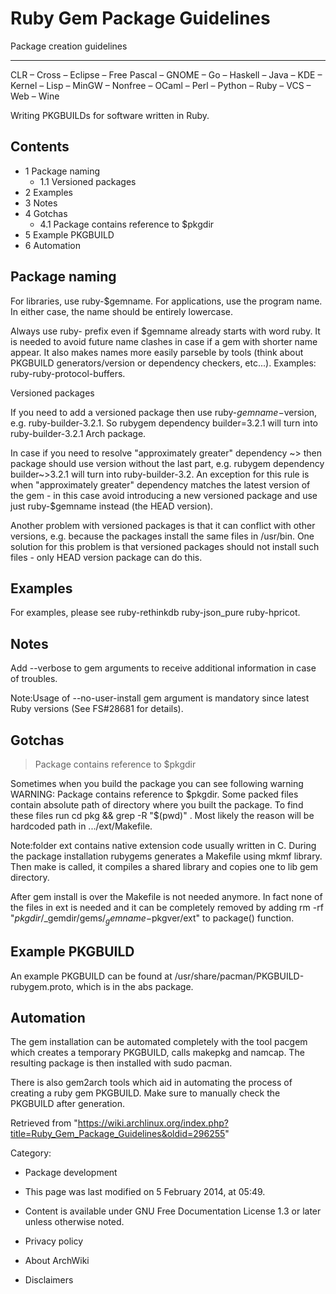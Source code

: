 Ruby Gem Package Guidelines
===========================

Package creation guidelines

* * * * *

CLR – Cross – Eclipse – Free Pascal – GNOME – Go – Haskell – Java – KDE
– Kernel – Lisp – MinGW – Nonfree – OCaml – Perl – Python – Ruby – VCS –
Web – Wine

Writing PKGBUILDs for software written in Ruby.

Contents
--------

-   1 Package naming
    -   1.1 Versioned packages
-   2 Examples
-   3 Notes
-   4 Gotchas
    -   4.1 Package contains reference to $pkgdir
-   5 Example PKGBUILD
-   6 Automation

Package naming
--------------

For libraries, use ruby-$gemname. For applications, use the program
name. In either case, the name should be entirely lowercase.

Always use ruby- prefix even if $gemname already starts with word ruby.
It is needed to avoid future name clashes in case if a gem with shorter
name appear. It also makes names more easily parseble by tools (think
about PKGBUILD generators/version or dependency checkers, etc...).
Examples: ruby-ruby-protocol-buffers.

Versioned packages

If you need to add a versioned package then use ruby-$gemname-$version,
e.g. ruby-builder-3.2.1. So rubygem dependency builder=3.2.1 will turn
into ruby-builder-3.2.1 Arch package.

In case if you need to resolve "approximately greater" dependency ~>
then package should use version without the last part, e.g. rubygem
dependency builder~>3.2.1 will turn into ruby-builder-3.2. An exception
for this rule is when "approximately greater" dependency matches the
latest version of the gem - in this case avoid introducing a new
versioned package and use just ruby-$gemname instead (the HEAD version).

Another problem with versioned packages is that it can conflict with
other versions, e.g. because the packages install the same files in
/usr/bin. One solution for this problem is that versioned packages
should not install such files - only HEAD version package can do this.

Examples
--------

For examples, please see ruby-rethinkdb ruby-json_pure ruby-hpricot.

Notes
-----

Add --verbose to gem arguments to receive additional information in case
of troubles.

Note:Usage of --no-user-install gem argument is mandatory since latest
Ruby versions (See FS#28681 for details).

Gotchas
-------

> Package contains reference to $pkgdir

Sometimes when you build the package you can see following warning
WARNING: Package contains reference to $pkgdir. Some packed files
contain absolute path of directory where you built the package. To find
these files run cd pkg && grep -R "$(pwd)" . Most likely the reason will
be hardcoded path in .../ext/Makefile.

Note:folder ext contains native extension code usually written in C.
During the package installation rubygems generates a Makefile using mkmf
library. Then make is called, it compiles a shared library and copies
one to lib gem directory.

After gem install is over the Makefile is not needed anymore. In fact
none of the files in ext is needed and it can be completely removed by
adding rm -rf "$pkgdir/$_gemdir/gems/$_gemname-$pkgver/ext" to package()
function.

Example PKGBUILD
----------------

An example PKGBUILD can be found at
/usr/share/pacman/PKGBUILD-rubygem.proto, which is in the abs package.

Automation
----------

The gem installation can be automated completely with the tool pacgem
which creates a temporary PKGBUILD, calls makepkg and namcap. The
resulting package is then installed with sudo pacman.

There is also gem2arch tools which aid in automating the process of
creating a ruby gem PKGBUILD. Make sure to manually check the PKGBUILD
after generation.

Retrieved from
"https://wiki.archlinux.org/index.php?title=Ruby_Gem_Package_Guidelines&oldid=296255"

Category:

-   Package development

-   This page was last modified on 5 February 2014, at 05:49.
-   Content is available under GNU Free Documentation License 1.3 or
    later unless otherwise noted.
-   Privacy policy
-   About ArchWiki
-   Disclaimers
